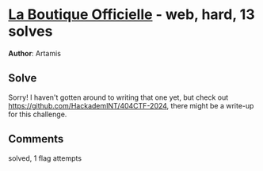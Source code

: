 [La Boutique Officielle](challenge_files/README.md) - web, hard, 13 solves
===

**Author**: Artamis    

## Solve

Sorry! I haven't gotten around to writing that one yet, but check out https://github.com/HackademINT/404CTF-2024, there might be a write-up for this challenge.

## Comments

solved, 1 flag attempts